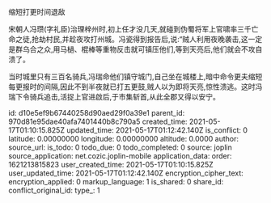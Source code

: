 缩短打更时间退敌

宋朝人冯瓒(字礼臣)治理梓州时,初上任才没几天,就碰到伪蜀将军上官啸率三千亡命之徒,抢劫村民,并趁夜攻打州城。冯瓷得到报告后,说:“贼人利用夜晚袭击,这一定是群乌合之众,用马檛、棍棒等重物反击就可镇压他们,等到天亮后,他们就会不攻自溃了。

当时城里只有三百名骑兵,冯瑞命他们镇守城门,自己坐在城楼上,暗中命令更夫缩短每更报时的间隔,因此不到半夜就已打五更鼓,贼人以为即将天亮,惊性溃逃。这时冯瑞下令骑兵追击,活捉上官进啟后,于市集斩首,从此全郡又得以安宁。

id: d10e5ef9b67440258d90aed29f0a39e1
parent_id: 970d81e95dae40afa7401440b8c790a5
created_time: 2021-05-17T01:10:15.825Z
updated_time: 2021-05-17T01:12:42.140Z
is_conflict: 0
latitude: 0.00000000
longitude: 0.00000000
altitude: 0.0000
author: 
source_url: 
is_todo: 0
todo_due: 0
todo_completed: 0
source: joplin
source_application: net.cozic.joplin-mobile
application_data: 
order: 1621213815823
user_created_time: 2021-05-17T01:10:15.825Z
user_updated_time: 2021-05-17T01:12:42.140Z
encryption_cipher_text: 
encryption_applied: 0
markup_language: 1
is_shared: 0
share_id: 
conflict_original_id: 
type_: 1